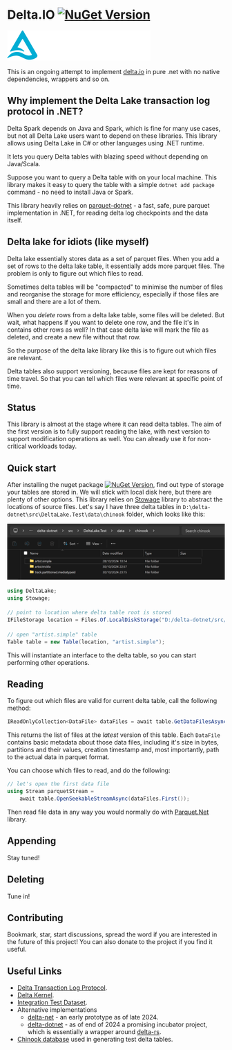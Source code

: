 # Delta.IO [![NuGet Version](https://img.shields.io/nuget/vpre/DeltaIO?style=flat-square)](https://www.nuget.org/packages/DeltaIO)


![](logo.svg)

This is an ongoing attempt to implement [delta.io](https://delta.io/) in pure .net with no native dependencies, wrappers and so on.

## Why implement the Delta Lake transaction log protocol in .NET?

Delta Spark depends on Java and Spark, which is fine for many use cases, but not all Delta Lake users want to depend on these libraries. This library allows using Delta Lake in C# or other languages using .NET runtime.

It lets you query Delta tables with blazing speed without depending on Java/Scala.

Suppose you want to query a Delta table with on your local machine. This library makes it easy to query the table with a simple `dotnet add package` command - no need to install Java or Spark.

This library heavily relies on [parquet-dotnet](https://github.com/aloneguid/parquet-dotnet) - a fast, safe, pure parquet implementation in .NET, for reading delta log checkpoints and the data itself.

## Delta lake for idiots (like myself)

Delta lake essentially stores data as a set of parquet files. When you add a set of rows to the delta lake table, it essentially adds more parquet files. The problem is only to figure out which files to read.

Sometimes delta tables will be "compacted" to minimise the number of files and reorganise the storage for more efficiency, especially if those files are small and there are a lot of them.

When you *delete* rows from a delta lake table, some files will be deleted. But wait, what happens if you want to delete one row, and the file it's in contains other rows as well? In that case delta lake will mark the file as deleted, and create a new file without that row.

So the purpose of the delta lake library like this is to figure out which files are relevant.

Delta tables also support versioning, because files are kept for reasons of time travel. So that you can tell which files were relevant at specific point of time.

## Status

This library is almost at the stage where it can read delta tables. The aim of the first version is to fully support reading the lake, with next version to support modification operations as well. You can already use it for non-critical workloads today.

## Quick start

After installing the nuget package [![NuGet Version](https://img.shields.io/nuget/vpre/DeltaIO?style=flat-square)](https://www.nuget.org/packages/DeltaIO), find out type of storage your tables are stored in. We will stick with local disk here, but there are plenty of other options. This library relies on [Stowage](https://github.com/aloneguid/stowage) library to abstract the locations of source files. Let's say I have three delta tables in `D:\delta-dotnet\src\DeltaLake.Test\data\chinook` folder, which looks like this:

![image-20241108104429788](delta-read-folder.png)

```csharp
using DeltaLake;
using Stowage;

// point to location where delta table root is stored
IFileStorage location = Files.Of.LocalDiskStorage("D:/delta-dotnet/src/DeltaLake.Test/data/chinook");

// open "artist.simple" table
Table table = new Table(location, "artist.simple");
```

This will instantiate an interface to the delta table, so you can start performing other operations.

## Reading

To figure out which files are valid for current delta table, call the following method:

```csharp
IReadOnlyCollection<DataFile> dataFiles = await table.GetDataFilesAsync();
```

This returns the list of files at the *latest* version of this table. Each `DataFile` contains basic metadata about those data files, including it's size in bytes, partitions and their values, creation timestamp and, most importantly, path to the actual data in parquet format.

You can choose which files to read, and do the following:

```csharp
// let's open the first data file
using Stream parquetStream =
    await table.OpenSeekableStreamAsync(dataFiles.First());
```

Then read file data in any way you would normally do with [Parquet.Net](https://github.com/aloneguid/parquet-dotnet) library.

## Appending

Stay tuned!

## Deleting

Tune in!

## Contributing

Bookmark, star, start discussions, spread the word if you are interested in the future of this project! You can also donate to the project if you find it useful.

## Useful Links

- [Delta Transaction Log Protocol](https://github.com/delta-io/delta/blob/master/PROTOCOL.md).
- [Delta Kernel](https://docs.delta.io/latest/delta-kernel.html).
- [Integration Test Dataset](https://github.com/delta-io/delta-rs/tree/main/crates/test/tests/data).
- Alternative implementations
  - [delta-net](https://github.com/johnsusi/delta-net) - an early prototype as of late 2024.
  - [delta-dotnet](https://github.com/delta-incubator/delta-dotnet) - as of end of 2024 a promising incubator project, which is essentially a wrapper around [delta-rs](https://github.com/delta-io/delta-rs).
- [Chinook database](https://github.com/lerocha/chinook-database) used in generating test delta tables.
